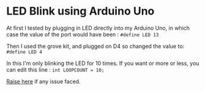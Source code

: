 # LED Blink using Arduino Uno

At first I tested by plugging in LED directly into my Arduino Uno, in which case the value of the port would have been : `#define LED 13`

Then I used the grove kit, and plugged on D4 so changed the value to: `#define LED 4`

In this I'm only blinking the LED for 10 times. If you want or more or less, you can edit this line : `int LOOPCOUNT = 10;`


[Raise here][1] if any issue faced.


[1]: https://github.com/anistark/arduino-playground/issues
